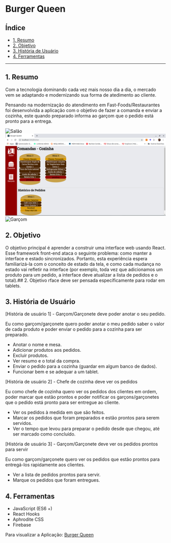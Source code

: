 # Burger Queen

## Índice

- [1. Resumo](#1-resumo)
- [2. Objetivo](#2-objetivo)
- [3. História de Usuário](#3-história-de-usuário)
- [4. Ferramentas](#4-ferramentas)

---

## 1. Resumo

Com a tecnologia dominando cada vez mais nosso dia a dia, o mercado vem se adaptando e modernizando sua forma de atedimento ao cliente.

Pensando na modernização do atendimento em Fast-Foods/Restaurantes foi desenvolvida a aplicação com o objetivo de fazer a comanda e enviar a cozinha, este quando preparado informa ao garçom que o pedido está pronto para a entrega.

![Salão](imagens/salãoburgerqueen.png)
![Cozinha](imagens/cozinhaburgerqueen.png)
![Garçom](imagens/garçomburgerqueen.png)

## 2. Objetivo

O objetivo principal é aprender a construir uma interface web usando React. Esse framework front-end ataca o seguinte problema: como manter a interface e estado sincronizados. Portanto, esta experiência espera familiarizá-la com o conceito de estado da tela, e como cada mudança no estado vai refletir na interface (por exemplo, toda vez que adicionamos um produto para um pedido, a interface deve atualizar a lista de pedidos e o total).## 2. Objetivo
rface deve ser pensada específicamente para rodar em tablets.

## 3. História de Usuário

[História de usuário 1] - Garçom/Garçonete deve poder anotar o seu pedido.

Eu como garçom/garçonete quero poder anotar o meu pedido saber o valor de cada produto e poder enviar o pedido para a cozinha para ser preparado.

- Anotar o nome e mesa.
- Adicionar produtos aos pedidos.
- Excluir produtos.
- Ver resumo e o total da compra.
- Enviar o pedido para a cozinha (guardar em algum banco de dados).
- Funcionar bem e se adequar a um tablet.

[História de usuário 2] - Chefe de cozinha deve ver os pedidos

Eu como chefe de cozinha quero ver os pedidos dos clientes em ordem, poder marcar que estão prontos e poder notificar os garçons/garçonetes que o pedido está pronto para ser entregue ao cliente.

- Ver os pedidos à medida em que são feitos.
- Marcar os pedidos que foram preparados e estão prontos para serem servidos.
- Ver o tempo que levou para preparar o pedido desde que chegou, até ser marcado como concluído.

[História de usuário 3] - Garçom/Garçonete deve ver os pedidos prontos para servir

Eu como garçom/garçonete quero ver os pedidos que estão prontos para entregá-los rapidamente aos clientes.

- Ver a lista de pedidos prontos para servir.
- Marque os pedidos que foram entregues.


## 4. Ferramentas
- JavaScript (ES6 +)
- React Hooks
- Aphrodite CSS
- Firebase

Para visualizar a Aplicação: [Burger Queen](https://burgerqueen-9fe2e.firebaseapp.com)


